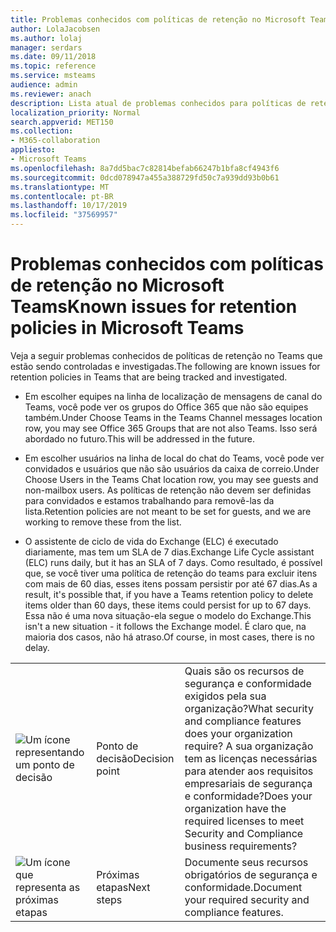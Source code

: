 ```yaml
---
title: Problemas conhecidos com políticas de retenção no Microsoft Teams
author: LolaJacobsen
ms.author: lolaj
manager: serdars
ms.date: 09/11/2018
ms.topic: reference
ms.service: msteams
audience: admin
ms.reviewer: anach
description: Lista atual de problemas conhecidos para políticas de retenção do Microsoft Teams.
localization_priority: Normal
search.appverid: MET150
ms.collection:
- M365-collaboration
appliesto:
- Microsoft Teams
ms.openlocfilehash: 8a7dd5bac7c82814befab66247b1bfa8cf4943f6
ms.sourcegitcommit: 0dcd078947a455a388729fd50c7a939dd93b0b61
ms.translationtype: MT
ms.contentlocale: pt-BR
ms.lasthandoff: 10/17/2019
ms.locfileid: "37569957"
---
```

# <a name="known-issues-for-retention-policies-in-microsoft-teams"></a><span data-ttu-id="8f18c-103">Problemas conhecidos com políticas de retenção no Microsoft Teams</span><span class="sxs-lookup"><span data-stu-id="8f18c-103">Known issues for retention policies in Microsoft Teams</span></span>

<span data-ttu-id="8f18c-104">Veja a seguir problemas conhecidos de políticas de retenção no Teams que estão sendo controladas e investigadas.</span><span class="sxs-lookup"><span data-stu-id="8f18c-104">The following are known issues for retention policies in Teams that are being tracked and investigated.</span></span>

- <span data-ttu-id="8f18c-105">Em escolher equipes na linha de localização de mensagens de canal do Teams, você pode ver os grupos do Office 365 que não são equipes também.</span><span class="sxs-lookup"><span data-stu-id="8f18c-105">Under Choose Teams in the Teams Channel messages location row, you may see Office 365 Groups that are not also Teams.</span></span> <span data-ttu-id="8f18c-106">Isso será abordado no futuro.</span><span class="sxs-lookup"><span data-stu-id="8f18c-106">This will be addressed in the future.</span></span>

- <span data-ttu-id="8f18c-107">Em escolher usuários na linha de local do chat do Teams, você pode ver convidados e usuários que não são usuários da caixa de correio.</span><span class="sxs-lookup"><span data-stu-id="8f18c-107">Under Choose Users in the Teams Chat location row, you may see guests and non-mailbox users.</span></span> <span data-ttu-id="8f18c-108">As políticas de retenção não devem ser definidas para convidados e estamos trabalhando para removê-las da lista.</span><span class="sxs-lookup"><span data-stu-id="8f18c-108">Retention policies are not meant to be set for guests, and we are working to remove these from the list.</span></span>

- <span data-ttu-id="8f18c-109">O assistente de ciclo de vida do Exchange (ELC) é executado diariamente, mas tem um SLA de 7 dias.</span><span class="sxs-lookup"><span data-stu-id="8f18c-109">Exchange Life Cycle assistant (ELC) runs daily, but it has an SLA of 7 days.</span></span> <span data-ttu-id="8f18c-110">Como resultado, é possível que, se você tiver uma política de retenção do teams para excluir itens com mais de 60 dias, esses itens possam persistir por até 67 dias.</span><span class="sxs-lookup"><span data-stu-id="8f18c-110">As a result, it's possible that, if you have a Teams retention policy to delete items older than 60 days, these items could persist for up to 67 days.</span></span> <span data-ttu-id="8f18c-111">Essa não é uma nova situação-ela segue o modelo do Exchange.</span><span class="sxs-lookup"><span data-stu-id="8f18c-111">This isn't a new situation - it follows the Exchange model.</span></span> <span data-ttu-id="8f18c-112">É claro que, na maioria dos casos, não há atraso.</span><span class="sxs-lookup"><span data-stu-id="8f18c-112">Of course, in most cases, there is no delay.</span></span>


| | | |
|---------|---------|---------|
|![Um ícone representando um ponto de decisão](media/Overview_of_security_and_compliance_in_Microsoft_Teams_image3.png)     |<span data-ttu-id="8f18c-114">Ponto de decisão</span><span class="sxs-lookup"><span data-stu-id="8f18c-114">Decision point</span></span>         |<span data-ttu-id="8f18c-115">Quais são os recursos de segurança e conformidade exigidos pela sua organização?</span><span class="sxs-lookup"><span data-stu-id="8f18c-115">What security and compliance features does your organization require?</span></span> <span data-ttu-id="8f18c-116">A sua organização tem as licenças necessárias para atender aos requisitos empresariais de segurança e conformidade?</span><span class="sxs-lookup"><span data-stu-id="8f18c-116">Does your organization have the required licenses to meet Security and Compliance business requirements?</span></span>         |
|![Um ícone que representa as próximas etapas](media/Overview_of_security_and_compliance_in_Microsoft_Teams_image4.png)     |<span data-ttu-id="8f18c-118">Próximas etapas</span><span class="sxs-lookup"><span data-stu-id="8f18c-118">Next steps</span></span>         |<span data-ttu-id="8f18c-119">Documente seus recursos obrigatórios de segurança e conformidade.</span><span class="sxs-lookup"><span data-stu-id="8f18c-119">Document your required security and compliance features.</span></span>         |
